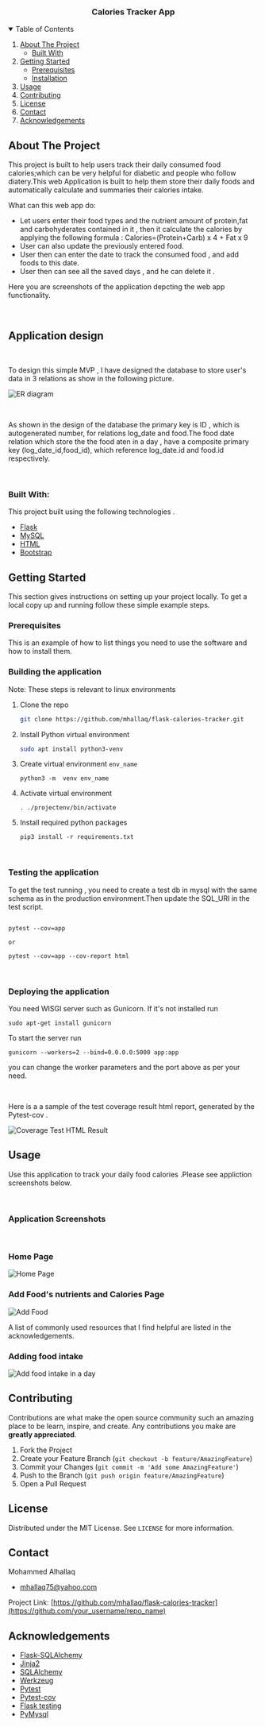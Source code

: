 

<!-- PROJECT SHIELDS -->
<!--
*** I'm using markdown "reference style" links for readability.
*** Reference links are enclosed in brackets [ ] instead of parentheses ( ).
*** See the bottom of this document for the declaration of the reference variables
*** for contributors-url, forks-url, etc. This is an optional, concise syntax you may use.
*** https://www.markdownguide.org/basic-syntax/#reference-style-links
-->




  <h3 align="center">Calories Tracker App</h3>

  



<!-- TABLE OF CONTENTS -->
<details open="open">
  <summary>Table of Contents</summary>
  <ol>
    <li>
      <a href="#about-the-project">About The Project</a>
      <ul>
        <li><a href="#built-with">Built With</a></li>
      </ul>
    </li>
    <li>
      <a href="#getting-started">Getting Started</a>
      <ul>
        <li><a href="#prerequisites">Prerequisites</a></li>
        <li><a href="#Building-the-application">Installation</a></li>
      </ul>
    </li>
    <li><a href="#usage">Usage</a></li>
    <li><a href="#contributing">Contributing</a></li>
    <li><a href="#license">License</a></li>
    <li><a href="#contact">Contact</a></li>
    <li><a href="#acknowledgements">Acknowledgements</a></li>
  </ol>
</details>



<!-- ABOUT THE PROJECT -->
## About The Project


This project is built to help users track their daily consumed food calories;which can be very helpful for diabetic and people who follow diatery.This web Application is built to help them store their daily foods and automatically calculate and summaries their calories intake.

What can this web app do:
* Let users enter their food types and the nutrient amount of protein,fat and carbohyderates contained in it , then it calculate the calories by applying the following formula : 
Calories=(Protein+Carb) x 4 + Fat x 9
* User can also update the previously entered food.
* User then can enter the date to track the consumed food , and add foods to this date.
* User then can see all the saved days , and he can delete it .

Here you are screenshots of the application depcting the web app functionality.

<br/>

## Application design

<br/>

To design this simple MVP , I have designed the database to store user's data in 3 relations as show in the following picture.

![ER diagram](https://i.imgur.com/MnmM8w7.jpg)


<br/>

As shown in the design of the database the primary key is ID , which is autogenerated number, for relations log_date and food.The food date relation which store the the food aten in a day , have a composite primary key (log_date_id,food_id), which reference log_date.id and food.id respectively.



<br/>
 
### Built With:

This project built using the following technologies . 
* [Flask](https://flask.palletsprojects.com/en/1.1.x/)
* [MySQL](https://www.mysql.com/)
* [HTML](https://html.spec.whatwg.org/multipage/)
* [Bootstrap](https://getbootstrap.com)



<!-- GETTING STARTED -->
## Getting Started

This section gives instructions on setting up your project locally.
To get a local copy up and running follow these simple example steps.

### Prerequisites

This is an example of how to list things you need to use the software and how to install them.


### Building the application

Note: These steps is relevant to linux environments

1. Clone the repo
   ```sh
   git clone https://github.com/mhallaq/flask-calories-tracker.git
   ```
2. Install Python virtual environment
   ```sh
   sudo apt install python3-venv
   ```
3. Create virtual environment `env_name`
   ```JS
   python3 -m  venv env_name
   ```
4. Activate virtual environment
   ```
   . ./projectenv/bin/activate
   ```
5. Install required python packages
   ```
   pip3 install -r requirements.txt
   ```
<br/>

### Testing the application

To get the test running , you need to create a test db in mysql with the same schema as in the production environment.Then update the SQL_URI in the test script.

```

pytest --cov=app 

or

pytest --cov=app --cov-report html

```

<br/>

### Deploying the application
You need WISGI server such as Gunicorn.
If it's not installed run 

```
sudo apt-get install gunicorn
```

To start the server run 
```
gunicorn --workers=2 --bind=0.0.0.0:5000 app:app
```
you can change the worker parameters and the port  above as per your need.



<!-- USAGE EXAMPLES -->
<br/>

Here is a a sample of the test coverage result html report, generated by the Pytest-cov .

![Coverage Test HTML Result](https://i.imgur.com/DSz6TAS.png)
<br/>

## Usage

Use this application to track your daily food calories .Please see appliction screenshots below.


<br/>

### Application Screenshots

<br/>

### Home Page
![Home Page](https://i.imgur.com/ciWrMKf.png)

### Add Food's nutrients and Calories Page
![Add Food](https://i.imgur.com/Ur8lQ4r.png)

A list of commonly used resources that I find helpful are listed in the acknowledgements.

### Adding food intake 
![Add food intake in a day ](https://i.imgur.com/sKgjojH.png)


<!-- CONTRIBUTING -->
## Contributing

Contributions are what make the open source community such an amazing place to be learn, inspire, and create. Any contributions you make are **greatly appreciated**.

1. Fork the Project
2. Create your Feature Branch (`git checkout -b feature/AmazingFeature`)
3. Commit your Changes (`git commit -m 'Add some AmazingFeature'`)
4. Push to the Branch (`git push origin feature/AmazingFeature`)
5. Open a Pull Request



<!-- LICENSE -->
## License

Distributed under the MIT License. See `LICENSE` for more information.



<!-- CONTACT -->
## Contact

Mohammed Alhallaq 
- mhallaq75@yahoo.com

Project Link: [https://github.com/mhallaq/flask-calories-tracker](https://github.com/your_username/repo_name)



<!-- ACKNOWLEDGEMENTS -->
## Acknowledgements
* [Flask-SQLAlchemy](https://flask-sqlalchemy.palletsprojects.com/en/2.x/)
* [Jinja2](https://jinja.palletsprojects.com/en/2.11.x/)
* [SQLAlchemy](https://www.sqlalchemy.org/)
* [Werkzeug](https://werkzeug.palletsprojects.com/en/1.0.x/)
* [Pytest](https://docs.pytest.org/en/stable/)
* [Pytest-cov](https://pytest-cov.readthedocs.io/en/latest/)
* [Flask testing](https://flask.palletsprojects.com/en/1.1.x/testing/)
* [PyMysql](https://www.mysql.com/)





<!-- MARKDOWN LINKS & IMAGES -->
<!-- https://www.markdownguide.org/basic-syntax/#reference-style-links -->
